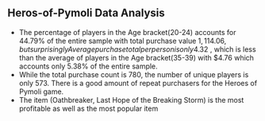 

## Heros-of-Pymoli Data Analysis
- The percentage of players in the Age bracket(20-24) accounts for 44.79% of the entire sample with total purchase value $1,114.06, but surprisingly Average purchase total per person is only 4.32$ , which is less than the average of players in the Age bracket(35-39) with $4.76 which accounts only 5.38% of the entire sample.
- While the total purchase count is 780, the number of unique players is only 573. There is a good amount of repeat purchasers for the Heroes of Pymoli game.
- The item (Oathbreaker, Last Hope of the Breaking Storm) is the most profitable as well as the most popular item



